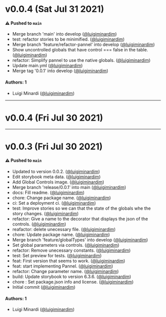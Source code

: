 # v0.0.4 (Sat Jul 31 2021)

#### ⚠️ Pushed to `main`

- Merge branch 'main' into develop ([@luigiminardim](https://github.com/luigiminardim))
- test: refactor stories to be minimified. ([@luigiminardim](https://github.com/luigiminardim))
- Merge branch 'feature/refactor-pannel' into develop ([@luigiminardim](https://github.com/luigiminardim))
- Show uncontrolled globals that have control === false in the table. ([@luigiminardim](https://github.com/luigiminardim))
- refactor: Simplify pannel to use the native globals. ([@luigiminardim](https://github.com/luigiminardim))
- Update main.yml ([@luigiminardim](https://github.com/luigiminardim))
- Merge tag '0.0.1' into develop ([@luigiminardim](https://github.com/luigiminardim))

#### Authors: 1

- Luigi Minardi ([@luigiminardim](https://github.com/luigiminardim))

---

# v0.0.4 (Fri Jul 30 2021)



---

# v0.0.3 (Fri Jul 30 2021)

#### ⚠️ Pushed to `main`

- Updated to version 0.0.2. ([@luigiminardim](https://github.com/luigiminardim))
- Edit storybook meta data. ([@luigiminardim](https://github.com/luigiminardim))
- Add Global Controls image. ([@luigiminardim](https://github.com/luigiminardim))
- Merge branch 'release/0.0.1' into main ([@luigiminardim](https://github.com/luigiminardim))
- docs: Fill readme. ([@luigiminardim](https://github.com/luigiminardim))
- chore: Change package name. ([@luigiminardim](https://github.com/luigiminardim))
- ci: Set a deployment ci. ([@luigiminardim](https://github.com/luigiminardim))
- test: Improve stories so we can that the state of the globals whe the story changes. ([@luigiminardim](https://github.com/luigiminardim))
- refactor: Give a name to the decorator that displays the json of the controls. ([@luigiminardim](https://github.com/luigiminardim))
- reafactor: delete unecessary file. ([@luigiminardim](https://github.com/luigiminardim))
- chore: Update package name. ([@luigiminardim](https://github.com/luigiminardim))
- Merge branch 'feature/globalTypes' into develop ([@luigiminardim](https://github.com/luigiminardim))
- Set global parameters via controls. ([@luigiminardim](https://github.com/luigiminardim))
- refactor: Remove unecessary constants. ([@luigiminardim](https://github.com/luigiminardim))
- test: Set preview for tests. ([@luigiminardim](https://github.com/luigiminardim))
- feat: First version that seems to work. ([@luigiminardim](https://github.com/luigiminardim))
- feat: start implementing Pannel. ([@luigiminardim](https://github.com/luigiminardim))
- refactor: Change parameter name. ([@luigiminardim](https://github.com/luigiminardim))
- build: Update storybook to version 6.3.6. ([@luigiminardim](https://github.com/luigiminardim))
- chore : Set package.json info and license. ([@luigiminardim](https://github.com/luigiminardim))
- Initial commit ([@luigiminardim](https://github.com/luigiminardim))

#### Authors: 1

- Luigi Minardi ([@luigiminardim](https://github.com/luigiminardim))
